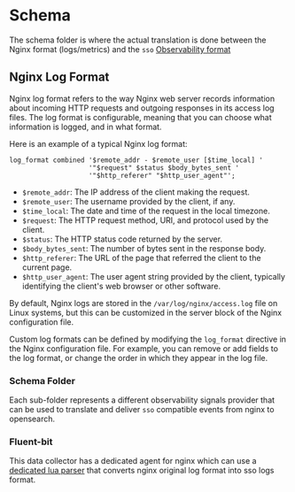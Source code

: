# Schema
The schema folder is where the actual translation is done between the Nginx format (logs/metrics) and the `sso` [Observability format](https://github.com/opensearch-project/opensearch-catalog/tree/main/docs/schema/observability/README.md) 

## Nginx Log Format
Nginx log format refers to the way Nginx web server records information about incoming HTTP requests and outgoing responses in its access log files. The log format is configurable, meaning that you can choose what information is logged, and in what format.

Here is an example of a typical Nginx log format:
```text
log_format combined '$remote_addr - $remote_user [$time_local] '
                    '"$request" $status $body_bytes_sent '
                    '"$http_referer" "$http_user_agent"';

```

 - `$remote_addr`: The IP address of the client making the request.
 - `$remote_user`: The username provided by the client, if any.
 - `$time_local`: The date and time of the request in the local timezone.
 - `$request`: The HTTP request method, URI, and protocol used by the client.
 - `$status`: The HTTP status code returned by the server.
 - `$body_bytes_sent`: The number of bytes sent in the response body.
 - `$http_referer`: The URL of the page that referred the client to the current page.
 - `$http_user_agent`: The user agent string provided by the client, typically identifying the client's web browser or other software.

By default, Nginx logs are stored in the `/var/log/nginx/access.log` file on Linux systems, but this can be customized in the server block of the Nginx configuration file.

Custom log formats can be defined by modifying the `log_format` directive in the Nginx configuration file. For example, you can remove or add fields to the log format, or change the order in which they appear in the log file.

### Schema Folder

Each sub-folder represents a different observability signals provider that can be used to translate and deliver `sso` compatible events from nginx to opensearch.


### Fluent-bit
This data collector has a dedicated agent for nginx which can use a [dedicated lua parser](fluent-bit/parsers.conf) that converts nginx original log format into sso logs format.

